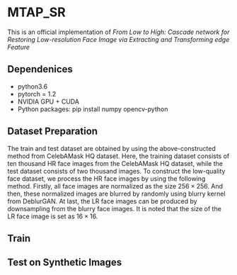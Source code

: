 # MTAP_SR
This is an official implementation of _From Low to High: Cascade network for Restoring Low-resolution Face Image via Extracting and Transforming edge Feature_

## Dependenices
* python3.6
* pytorch = 1.2
* NVIDIA GPU + CUDA
* Python packages: pip install numpy opencv-python

## Dataset Preparation
The train and test dataset are obtained by using the above-constructed method from CelebAMask HQ dataset. Here, the training dataset consists of ten thousand HR face images from the CelebAMask HQ dataset, while the test dataset consists of two thousand images.
  To construct the low-quality face dataset, we process the HR face images by using the following method. Firstly, all face images are normalized as the size $256 \times 256$. And then, these normalized images are blurred by randomly using blurry kernel from DeblurGAN. At last, the LR face images can be produced by downsampling from the blurry face images. It is noted that the size of the LR face image is set as $16 \times 16$.

## Train

## Test on Synthetic Images
